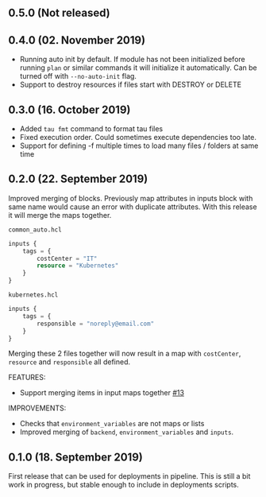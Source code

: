 ## 0.5.0 (Not released)

## 0.4.0 (02. November 2019)

- Running auto init by default. If module has not been initialized before running `plan` or similar commands it will initialize it automatically. Can be turned off with `--no-auto-init` flag.
- Support to destroy resources if files start with DESTROY or DELETE

## 0.3.0 (16. October 2019)

- Added `tau fmt` command to format tau files
- Fixed execution order. Could sometimes execute dependencies too late.
- Support for defining -f multiple times to load many files / folders at same time

## 0.2.0 (22. September 2019)

Improved merging of blocks. Previously map attributes in inputs block with same name would cause an error with duplicate attributes. With this release it will merge the maps together.

`common_auto.hcl`

```terraform
inputs {
    tags = {
        costCenter = "IT"
        resource = "Kubernetes"
    }
}
```

`kubernetes.hcl`

```terraform
inputs {
    tags = {
        responsible = "noreply@email.com"
    }
}
```

Merging these 2 files together will now result in a map with `costCenter`, `resource` and `responsible` all defined.

FEATURES:

- Support merging items in input maps together [#13](https://github.com/avinor/tau/issues/13)

IMPROVEMENTS:

- Checks that `environment_variables` are not maps or lists
- Improved merging of `backend`, `environment_variables` and `inputs`.

## 0.1.0 (18. September 2019)

First release that can be used for deployments in pipeline. This is still a bit work in progress, but stable enough to include in deployments scripts.
